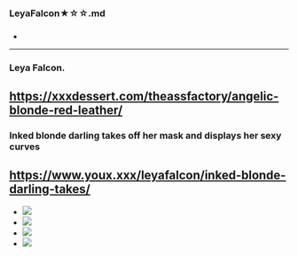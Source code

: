 ### LeyaFalcon★☆☆.md
### 

- ![]()
---
### Leya Falcon.
https://xxxdessert.com/theassfactory/angelic-blonde-red-leather/
---
### Inked blonde darling takes off her mask and displays her sexy curves
https://www.youx.xxx/leyafalcon/inked-blonde-darling-takes/
---
- ![](https://content2.babesanatomy.com/leyafalcon.puba.com/0004/02.jpg)
- ![](https://content2.babesanatomy.com/leyafalcon.puba.com/0004/03.jpg)
- ![](https://content2.babesanatomy.com/leyafalcon.puba.com/0004/04.jpg)
- ![](https://content2.babesanatomy.com/leyafalcon.puba.com/0004/11.jpg)
